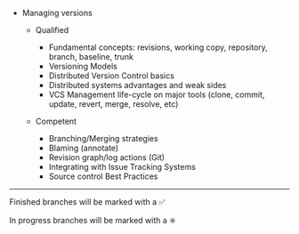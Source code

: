 
- Managing versions

    - Qualified 
        - Fundamental concepts: revisions, working copy, repository, branch, baseline, trunk
        - Versioning Models
        - Distributed Version Control basics
        - Distributed systems advantages and weak sides
        - VCS Management life-cycle on  major tools (clone, commit, update, revert, merge, resolve, etc)
		
    - Competent 
    	- Branching/Merging strategies
    	- Blaming (annotate)
    	- Revision graph/log actions (Git)
    	- Integrating with Issue Tracking Systems
    	- Source control Best Practices
        

------------------------------------------------------------------------
Finished branches will be marked with a :white_check_mark:

In progress branches will be marked with a :eight_spoked_asterisk:
